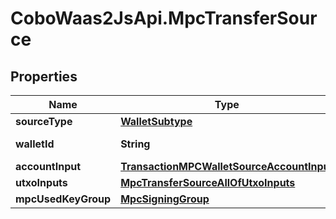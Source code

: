 # CoboWaas2JsApi.MpcTransferSource

## Properties

Name | Type | Description | Notes
------------ | ------------- | ------------- | -------------
**sourceType** | [**WalletSubtype**](WalletSubtype.md) |  | 
**walletId** | **String** | The wallet ID. | 
**accountInput** | [**TransactionMPCWalletSourceAccountInput**](TransactionMPCWalletSourceAccountInput.md) |  | [optional] 
**utxoInputs** | [**MpcTransferSourceAllOfUtxoInputs**](MpcTransferSourceAllOfUtxoInputs.md) |  | [optional] 
**mpcUsedKeyGroup** | [**MpcSigningGroup**](MpcSigningGroup.md) |  | [optional] 



